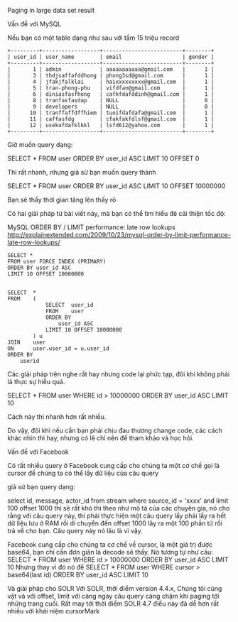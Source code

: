 Paging in large data set result

Vấn đề với MySQL

Nếu bạn có một table dạng như sau với tầm 15 triệu record


	+---------+------------------+-------------------------+--------+
	| user_id | user_name        | email                   | gender |
	+---------+------------------+-------------------------+--------+
	|       1 | admin            | aaaaaaaaaaa@gmail.com   |      1 |
	|       3 | thdjsaffafddhong | phong3sd@gmail.com      |      1 |
	|       4 | jfakjfalklai     | haixxxxxxxxx@gmail.com  |      1 |
	|       5 | tran-phong-phu   | vifdfan@gmail.com       |      1 |
	|       6 | diniasfasfhong   | cafkfdafddinh@gmail.com |      1 |
	|       8 | tranfasfasdap    | NULL                    |      0 |
	|       9 | developers       | NULL                    |      0 |
	|      10 | tranffaffdffhiem | tuoifdafdafa@gmail.com  |      1 |
	|      11 | caffasfdg        | cfakfakfdlsf@gmail.com  |      1 |
	|      12 | usekafdafklkkl   | lsfd612@yahoo.com       |      1 |
	+---------+------------------+-------------------------+--------+


Giờ muốn query dạng:

SELECT * FROM user ORDER BY user_id ASC LIMIT 10 OFFSET 0

Thì rất nhanh, nhưng giả sử bạn muốn query thành

SELECT * FROM user ORDER BY user_id ASC LIMIT 10 OFFSET 10000000

Bạn sẽ thấy thời gian tăng lên thấy rõ 

Có hai giải pháp từ bài viết này, mà bạn có thể tìm hiểu đẻ cải thiện tốc độ:


MySQL ORDER BY / LIMIT performance: late row lookups
http://explainextended.com/2009/10/23/mysql-order-by-limit-performance-late-row-lookups/

	SELECT * 
	FROM user FORCE INDEX (PRIMARY)
	ORDER BY user_id ASC 
	LIMIT 10 OFFSET 10000000


	SELECT  *
	FROM    (
		        SELECT  user_id
		        FROM    user
		        ORDER BY
	                user_id ASC
		        LIMIT 10 OFFSET 10000000
	        ) u
	JOIN    user
	ON      user.user_id = u.user_id
	ORDER BY
        userid

Các giải pháp trên nghe rất hay nhưng code lại phức tạp, đôi khi không phải là thực sự hiểu quả.

SELECT * FROM user WHERE id > 10000000 ORDER BY user_id ASC LIMIT 10

Cách này thì nhanh hơn rất nhiều.

Do vậy, đôi khi nếu cần bạn phải chịu đau thương change code, các cách khác nhìn thì hay, nhưng có lẽ chỉ nên để tham khảo và học hỏi.

Vấn đề với Facebook

Có rất nhiều query ở Facebook cung cấp cho chúng ta một cơ chế gọi là cursor để chúng ta có thể lấy dữ liệu của câu query

giả sử bạn query dạng:

select id, message, actor_id from stream where source_id = 'xxxx' and limit 100 offset 1000
thì sẽ rất khó thì theo như mô tả của các chuyên gia, nó cho rằng với câu query này, thì phải thực hiện
một câu query lấy phải lấy ra hết dữ liệu lưu ở RAM rồi di chuyển đến offset 1000 lây ra một 100 phần tử
rồi trả về cho bạn. Câu query này nó lâu là vì vậy.

Facebook cung cấp cho chúng ta cơ chế về cursor, là một giá trị được base64, bạn chỉ cần đơn giản là decode sẽ
thấy.
Nó tương tự như câu:
SELECT * FROM user WHERE id > 10000000 ORDER BY user_id ASC LIMIT 10
Nhưng thay vì đó nó để 
SELECT * FROM user WHERE cursor > base64(last id) ORDER BY user_id ASC LIMIT 10


Và giải pháp cho SOLR
Với SOLR, thời điểm version 4.4.x, Chúng tôi cũng vật vả với offset, limit với càng ngày câu query càng chậm khi paging tới những trang cuối.
Rất may tới thời điểm SOLR 4.7 điều này đã dễ hơn rất nhiều với khái niệm cursorMark


 

